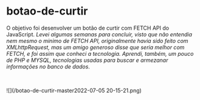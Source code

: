 # botao-de-curtir
O objetivo foi desenvolver um botão de curtir com FETCH API do JavaScript.
*Levei algumas semanas para concluir, visto que não entendia nem mesmo o minimo de FETCH API, originalmente havia sido feito com XMLhttpRequest, mas um amigo generoso disse que seria melhor com FETCH, e foi assim que conheci a tecnologia. Aprendi, também, um pouco de PHP e MYSQL, tecnologias usadas para buscar e armezanar informações no banco de dados*. 
##
<br>
![](/botao-de-curtir-master2022-07-05 20-15-21.png)
